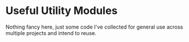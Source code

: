 # Useful Utility Modules

Nothing fancy here, just some code I've collected for general use across multiple projects and intend to reuse.